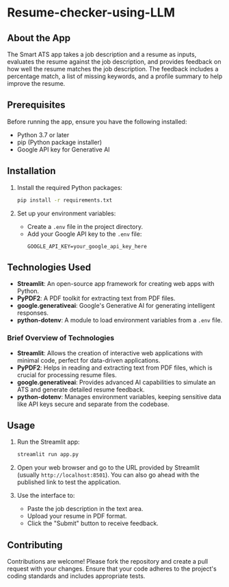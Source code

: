 # Resume-checker-using-LLM

## About the App
The Smart ATS app takes a job description and a resume as inputs, evaluates the resume against the job description, and provides feedback on how well the resume matches the job description. The feedback includes a percentage match, a list of missing keywords, and a profile summary to help improve the resume.

## Prerequisites
Before running the app, ensure you have the following installed:
- Python 3.7 or later
- pip (Python package installer)
- Google API key for Generative AI

## Installation

1. Install the required Python packages:
    ```bash
    pip install -r requirements.txt
    ```

3. Set up your environment variables:
    - Create a `.env` file in the project directory.
    - Add your Google API key to the `.env` file:
        ```
        GOOGLE_API_KEY=your_google_api_key_here
        ```

## Technologies Used
- **Streamlit**: An open-source app framework for creating web apps with Python.
- **PyPDF2**: A PDF toolkit for extracting text from PDF files.
- **google.generativeai**: Google's Generative AI for generating intelligent responses.
- **python-dotenv**: A module to load environment variables from a `.env` file.

### Brief Overview of Technologies
- **Streamlit**: Allows the creation of interactive web applications with minimal code, perfect for data-driven applications.
- **PyPDF2**: Helps in reading and extracting text from PDF files, which is crucial for processing resume files.
- **google.generativeai**: Provides advanced AI capabilities to simulate an ATS and generate detailed resume feedback.
- **python-dotenv**: Manages environment variables, keeping sensitive data like API keys secure and separate from the codebase.

## Usage
1. Run the Streamlit app:
    ```bash
    streamlit run app.py
    ```
2. Open your web browser and go to the URL provided by Streamlit (usually `http://localhost:8501`).
You can also go ahead with the published link to test the application.

3. Use the interface to:
    - Paste the job description in the text area.
    - Upload your resume in PDF format.
    - Click the "Submit" button to receive feedback.

## Contributing
Contributions are welcome! Please fork the repository and create a pull request with your changes. Ensure that your code adheres to the project's coding standards and includes appropriate tests.
